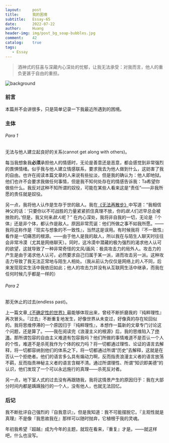```yaml
---
layout:     post
title:      我的困境
subtitle:   Essay-65
date:       2022-07-22
author:     Huang
header-img: img/post_bg_soap-bubbles.jpg
comment:    42
catalog:    true
tags:
   - Essay
---
```


> 酒神式的狂喜与深藏内心深处的忧郁，让我无法承受：对我而言，他人的重负更甚于自由的重担。

![background](https://huang-feiyu.github.io/img/post_bg_soap-bubbles.jpg)

### 前言

本篇并不会讲很多，只是简单记录一下我最近所遇到的困境。

### 主体

###### Para 1

无法与他人建立起良好的关系(cannot get along with others)。

每当我想象我**必须**承担他人的情感时，无论是善意还是恶意，都会感觉到非常强烈的畏惧情绪。似乎我与他人建立情感联系，要求我去为他人做到什么，这妨害了我的自由。也许在阅读本篇文章的人来说有些扯淡，但是我的确认为：他人即地狱。他们也许不会要求我做任何事情，但是我不知何处存在的情感告诉我：Ta希望你做些什么。我反对这种不知所谓的奴役，可能在某些人看来这是“责任”——非我所愿的责任就是奴役。

另一点，我将他人认作是生存于世的敌人。我在[《无法再散步》](https://xn--29s704loyd.com/2022/06/14/Essay-60/)中写道：“我相信神父的话：‘只要你以不可战胜的力量紧紧抓住真理不放，你的*敌人*们迟早总会被挫败的。’但是，我又何来*敌人*呢？” 在内心深处，我将非自我的一切，无论是『个体』还是非个体，都认作是敌人。原因非常荒诞：他们所做之事不如我所愿。——我将这称作是『现实与想象的不一致性』，当然这是误用。有时候我将『不一致性』看作是一切痛苦的根源。——由于他人是我的敌人，所以我在与陌生人聊天时往往会非常冷漠（尤其是网络聊天）。同时，这冷漠中潜藏的极为强烈的渴求他人认可的欲望，这就导致了一种非常奇怪的文风/画风：极具攻击力的局外人。攻击力的产生是由于渴求他人认可，必然要求自己归属于某一派，进而攻击另一派。这种攻击力导致了我无法正常地与陌生人相处。（我从前认为仅仅是网络上的人不同，后来发现现实生活中我依旧如此；他人的攻击力并没有从互联网生活中继承，而我在任何时候几乎都是一样的）

###### Para 2

那无休止的过去(endless past)。

上一篇文章[《不确定性的世界》](https://xn--29s704loyd.com/2022/07/17/Essay-64/)最能够体现出来，曾经不断折磨我的『纯粹理性』再次冒头。『过去』不断重复地发生，好像世界从未变过，好像真的存在轮回似的。我将思维停滞的一个原因归于『纯粹理性』，本想作一篇新的文章专门讨论这个问题，还是算了。——我在阅读完《浪漫主义的根源》后，我的思维陷入了[停滞](https://xn--29s704loyd.com/2022/07/07/Essay-62/#%E5%90%8E%E8%AE%B0)。那所谓包容的自由主义难道有包容我吗？他们所做的事情难道不是否认一个人的个性，难道不是杀死我作为个体的权力吗？将一切都通过理性、论证的语言去解释，将一切都容纳到他们的体系之下，将一切都通过所谓“历史”去解释，这就是在否认一个拒绝者。他们的语言多么具有煽动力啊，反而指责浪漫主义者的语言放荡不羁，反而指责神秘主义者的语言含糊不清。通过所谓理性、所谓“知识即美德”的认识，他们发现了一个可以永远施行的真理——杀死反对者。

另一点，地下室人式的过去没有再跟随我，我将这情景产生的原因归于：我在大部分时间内都是踽踽独行的一个人，没有他人，也就无法回忆。

### 后记

我不断批评自己强烈的『自我意识』，但是我知道：我不可能摆脱它。『主观性就是真理』不是像『我思故我在』那样可以随时抛弃，它植根于我的灵魂。

年初我希望『超越』成为今年的主题，就现在看来，『重复』才是。——就这样吧，什么也没写。
